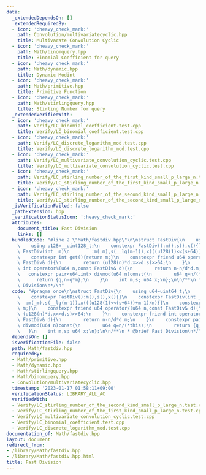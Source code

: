 ```yaml
---
data:
  _extendedDependsOn: []
  _extendedRequiredBy:
  - icon: ':heavy_check_mark:'
    path: Convolution/multivariatecyclic.hpp
    title: Multivarate Convolution Cyclic
  - icon: ':heavy_check_mark:'
    path: Math/binomquery.hpp
    title: Binomial Coefficient for query
  - icon: ':heavy_check_mark:'
    path: Math/dynamic.hpp
    title: Dynamic Modint
  - icon: ':heavy_check_mark:'
    path: Math/primitive.hpp
    title: Primitive Function
  - icon: ':heavy_check_mark:'
    path: Math/stirlingquery.hpp
    title: Stirling Number for query
  _extendedVerifiedWith:
  - icon: ':heavy_check_mark:'
    path: Verify/LC_binomial_coefficient.test.cpp
    title: Verify/LC_binomial_coefficient.test.cpp
  - icon: ':heavy_check_mark:'
    path: Verify/LC_discrete_logarithm_mod.test.cpp
    title: Verify/LC_discrete_logarithm_mod.test.cpp
  - icon: ':heavy_check_mark:'
    path: Verify/LC_multivariate_convolution_cyclic.test.cpp
    title: Verify/LC_multivariate_convolution_cyclic.test.cpp
  - icon: ':heavy_check_mark:'
    path: Verify/LC_stirling_number_of_the_first_kind_small_p_large_n.test.cpp
    title: Verify/LC_stirling_number_of_the_first_kind_small_p_large_n.test.cpp
  - icon: ':heavy_check_mark:'
    path: Verify/LC_stirling_number_of_the_second_kind_small_p_large_n.test.cpp
    title: Verify/LC_stirling_number_of_the_second_kind_small_p_large_n.test.cpp
  _isVerificationFailed: false
  _pathExtension: hpp
  _verificationStatusIcon: ':heavy_check_mark:'
  attributes:
    document_title: Fast Division
    links: []
  bundledCode: "#line 2 \"Math/fastdiv.hpp\"\n\nstruct FastDiv{\n    using u64=uint64_t;\n\
    \    using u128=__uint128_t;\n    constexpr FastDiv():m(),s(),x(){}\n    constexpr\
    \ FastDiv(int _m)\n        :m(_m),s(__lg(m-1)),x(((u128(1)<<(s+64))+m-1)/m){}\n\
    \    constexpr int get(){return m;}\n    constexpr friend u64 operator/(u64 n,const\
    \ FastDiv& d){\n        return (u128(n)*d.x>>d.s)>>64;\n    }\n    constexpr friend\
    \ int operator%(u64 n,const FastDiv& d){\n        return n-n/d*d.m;\n    }\n \
    \   constexpr pair<u64,int> divmod(u64 n)const{\n        u64 q=n/(*this);\n  \
    \      return {q,n-q*m};\n    }\n    int m,s; u64 x;\n};\n\n/**\n * @brief Fast\
    \ Division\n*/\n"
  code: "#pragma once\n\nstruct FastDiv{\n    using u64=uint64_t;\n    using u128=__uint128_t;\n\
    \    constexpr FastDiv():m(),s(),x(){}\n    constexpr FastDiv(int _m)\n      \
    \  :m(_m),s(__lg(m-1)),x(((u128(1)<<(s+64))+m-1)/m){}\n    constexpr int get(){return\
    \ m;}\n    constexpr friend u64 operator/(u64 n,const FastDiv& d){\n        return\
    \ (u128(n)*d.x>>d.s)>>64;\n    }\n    constexpr friend int operator%(u64 n,const\
    \ FastDiv& d){\n        return n-n/d*d.m;\n    }\n    constexpr pair<u64,int>\
    \ divmod(u64 n)const{\n        u64 q=n/(*this);\n        return {q,n-q*m};\n \
    \   }\n    int m,s; u64 x;\n};\n\n/**\n * @brief Fast Division\n*/"
  dependsOn: []
  isVerificationFile: false
  path: Math/fastdiv.hpp
  requiredBy:
  - Math/primitive.hpp
  - Math/dynamic.hpp
  - Math/stirlingquery.hpp
  - Math/binomquery.hpp
  - Convolution/multivariatecyclic.hpp
  timestamp: '2023-01-17 01:58:11+09:00'
  verificationStatus: LIBRARY_ALL_AC
  verifiedWith:
  - Verify/LC_stirling_number_of_the_second_kind_small_p_large_n.test.cpp
  - Verify/LC_stirling_number_of_the_first_kind_small_p_large_n.test.cpp
  - Verify/LC_multivariate_convolution_cyclic.test.cpp
  - Verify/LC_binomial_coefficient.test.cpp
  - Verify/LC_discrete_logarithm_mod.test.cpp
documentation_of: Math/fastdiv.hpp
layout: document
redirect_from:
- /library/Math/fastdiv.hpp
- /library/Math/fastdiv.hpp.html
title: Fast Division
---
```

